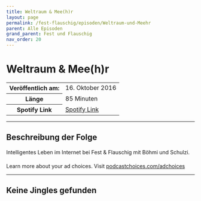 ```yaml
---
title: Weltraum & Mee(h)r
layout: page
permalink: /fest-flauschig/episoden/Weltraum-und-Meehr
parent: Alle Episoden
grand_parent: Fest und Flauschig
nav_order: 20
---
```


# Weltraum & Mee(h)r
<table class="resp-table dcf-table dcf-table-responsive dcf-table-bordered dcf-table-striped dcf-w-100%">
                    <tbody>
                        <tr>
                            <th scope="row">Veröffentlich am:</th>
                            <td data-label="Veröffentlich am:">16. Oktober 2016</td>
                        </tr>
                        <tr>
                            <th scope="row">Länge </th>
                            <td data-label="Länge ">85 Minuten</td>
                        </tr><tr>
                                <th scope="row">Spotify Link</th>
                                <td data-label="Spotify Link"><a href="https://open.spotify.com/episode/0L26be58CiourngBgpCLn6">Spotify Link</a></td>
                            </tr></tbody>
                </table>

***

## Beschreibung der Folge

<div>
Intelligentes Leben im Internet bei Fest &amp; Flauschig mit Böhmi und Schulzi.<p> </p><p>Learn more about your ad choices. Visit <a href="https://podcastchoices.com/adchoices">podcastchoices.com/adchoices</a></p>  
</div>

***

## Keine Jingles gefunden